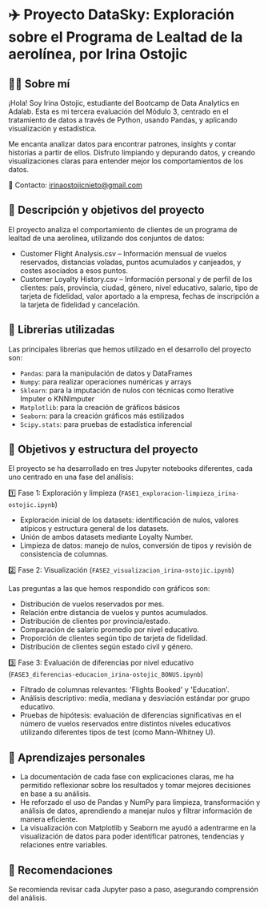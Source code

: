 # ✈️ Proyecto DataSky: Exploración sobre el Programa de Lealtad de la aerolínea, por Irina Ostojic
## 👩‍💻 Sobre mí

¡Hola! Soy Irina Ostojic, estudiante del Bootcamp de Data Analytics en Adalab. Esta es mi tercera evaluación del Módulo 3, centrado en el tratamiento de datos a través de Python, usando Pandas, y aplicando visualización y estadística.

Me encanta analizar datos para encontrar patrones, insights y contar historias a partir de ellos. Disfruto limpiando y depurando datos, y creando visualizaciones claras para entender mejor los comportamientos de los datos.

📧 Contacto: irinaostojicnieto@gmail.com

## 📁 Descripción y objetivos del proyecto

El proyecto analiza el comportamiento de clientes de un programa de lealtad de una aerolínea, utilizando dos conjuntos de datos:

- Customer Flight Analysis.csv – Información mensual de vuelos reservados, distancias voladas, puntos acumulados y canjeados, y costes asociados a esos puntos.
- Customer Loyalty History.csv – Información personal y de perfil de los clientes: país, provincia, ciudad, género, nivel educativo, salario, tipo de tarjeta de fidelidad, valor aportado a la empresa, fechas de inscripción a la tarjeta de fidelidad y cancelación.

## 🧰 Librerias utilizadas
Las principales librerias que hemos utilizado en el desarrollo del proyecto son:
* `Pandas`: para la manipulación de datos y DataFrames
* `Numpy`: para realizar operaciones numéricas y arrays
* `Sklearn`: para la imputación de nulos con técnicas como Iterative Imputer o KNNImputer
* `Matplotlib`: para la creación de gráficos básicos
* `Seaborn`: para la creación gráficos más estilizados
* `Scipy.stats`: para pruebas de estadística inferencial

## 🎯 Objetivos y estructura del proyecto

El proyecto se ha desarrollado en tres Jupyter notebooks diferentes, cada uno centrado en una fase del análisis:

1️⃣ Fase 1: Exploración y limpieza (`FASE1_exploracion-limpieza_irina-ostojic.ipynb`)
- Exploración inicial de los datasets: identificación de nulos, valores atípicos y estructura general de los datasets.
- Unión de ambos datasets mediante Loyalty Number.
- Limpieza de datos: manejo de nulos, conversión de tipos y revisión de consistencia de columnas.

2️⃣ Fase 2: Visualización (`FASE2_visualizacion_irina-ostojic.ipynb`)

Las preguntas a las que hemos respondido con gráficos son:
- Distribución de vuelos reservados por mes.
- Relación entre distancia de vuelos y puntos acumulados.
- Distribución de clientes por provincia/estado.
- Comparación de salario promedio por nivel educativo.
- Proporción de clientes según tipo de tarjeta de fidelidad.
- Distribución de clientes según estado civil y género.

3️⃣ Fase 3: Evaluación de diferencias por nivel educativo (`FASE3_diferencias-educacion_irina-ostojic_BONUS.ipynb`)
- Filtrado de columnas relevantes: 'Flights Booked' y 'Education'.
- Análisis descriptivo: media, mediana y desviación estándar por grupo educativo.
- Pruebas de hipótesis: evaluación de diferencias significativas en el número de vuelos reservados entre distintos niveles educativos utilizando diferentes tipos de test (como Mann-Whitney U).

## 🧠 Aprendizajes personales
- La documentación de cada fase con explicaciones claras, me ha permitido reflexionar sobre los resultados y tomar mejores decisiones en base a su análisis.
- He reforzado el uso de Pandas y NumPy para limpieza, transformación y análisis de datos, aprendiendo a manejar nulos y filtrar información de manera eficiente.
- La visualización con Matplotlib y Seaborn me ayudó a adentrarme en la visualización de datos para poder identificar patrones, tendencias y relaciones entre variables.

## 📝 Recomendaciones
Se recomienda revisar cada Jupyter paso a paso, asegurando comprensión del análisis.
